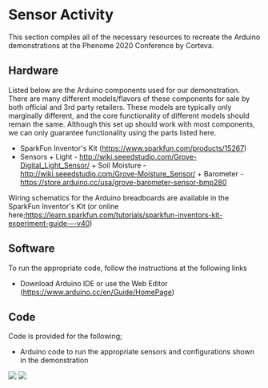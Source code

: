# Sensor Activity

This section compiles all of the necessary resources to recreate the Arduino 
demonstrations at the Phenome 2020 Conference by Corteva.

## Hardware
Listed below are the Arduino components used for our demonstration. There are many different models/flavors of these components for sale by both official and 3rd party retailers. These models are typically only marginally different, and the core functionality of different models should remain the same. Although this set up should work with most components, we can only guarantee functionality using
the parts listed here.


+ SparkFun Inventor's Kit  (https://www.sparkfun.com/products/15267)
+ Sensors 
		+ Light - http://wiki.seeedstudio.com/Grove-Digital_Light_Sensor/
		+ Soil Moisture - http://wiki.seeedstudio.com/Grove-Moisture_Sensor/
		+ Barometer - https://store.arduino.cc/usa/grove-barometer-sensor-bmp280


Wiring schematics for the Arduino breadboards are available in the SparkFun Inventor's Kit 
(or online here;https://learn.sparkfun.com/tutorials/sparkfun-inventors-kit-experiment-guide---v40)

## Software
To run the appropriate code, follow the instructions at the following links
+ Download Arduino IDE or use the Web Editor (https://www.arduino.cc/en/Guide/HomePage)

## Code
Code is provided for the following;
+ Arduino code to run the appropriate sensors and configurations shown in the demonstration

![](./Sensors_and_Imaging_Images/Sensor_1.jpg)
![](./Sensors_and_Imaging_Images/Sensor_2.jpg)
 
